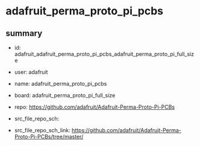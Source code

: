 # adafruit_perma_proto_pi_pcbs
 
## summary 
* id: adafruit_adafruit_perma_proto_pi_pcbs_adafruit_perma_proto_pi_full_size
* user: adafruit
* name: adafruit_perma_proto_pi_pcbs
* board: adafruit_perma_proto_pi_full_size
* repo: https://github.com/adafruit/Adafruit-Perma-Proto-Pi-PCBs



* src_file_repo_sch: 
* src_file_repo_sch_link: https://github.com/adafruit/Adafruit-Perma-Proto-Pi-PCBs/tree/master/




